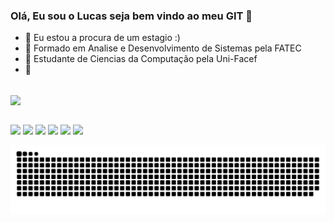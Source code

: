 ### Olá, Eu sou o Lucas seja bem vindo ao meu GIT 👋



- 🔭 Eu estou a procura de um estagio :) 
- 🌱 Formado em Analise e Desenvolvimento de Sistemas pela FATEC
- 📜 Estudante de Ciencias da Computação pela Uni-Facef
- 🤔 

<br />

<div> 
  
  <a href="https://github.com/LucasEliass">
  <img height="180em"   align="center" src="https://github-readme-stats.vercel.app/api?username=LucasEliass&show_icons=true&theme=react&include_all_commits=true&count_private=true"/>
    
  <br />

   <br />
 
  <a href="https://www.youtube.com/channel/UC5JZWMkjaG6lVOK7tzOvcCQ" target="_blank"><img src="https://img.shields.io/badge/YouTube-FF0000?style=for-the-badge&logo=youtube&logoColor=white" target="_blank"></a>
  <a href="https://www.instagram.com/lusquetaaa/" target="_blank"><img src="https://img.shields.io/badge/-Instagram-%23E4405F?style=for-the-badge&logo=instagram&logoColor=white" target="_blank"></a>
 	<a href="https://www.twitch.tv/tu1ks" target="_blank"><img src="https://img.shields.io/badge/Twitch-9146FF?style=for-the-badge&logo=twitch&logoColor=white" target="_blank"></a>
 <a href="" target="_blank"><img src="https://img.shields.io/badge/Discord-7289DA?style=for-the-badge&logo=discord&logoColor=white" target="_blank"></a> 
  <a href = "mailto:lucca.murca@gmail.com"><img src="https://img.shields.io/badge/-Gmail-%23333?style=for-the-badge&logo=gmail&logoColor=white" target="_blank"></a>
  <a href="https://www.linkedin.com/in/lucas-eliass
" target="_blank"><img src="https://img.shields.io/badge/-LinkedIn-%230077B5?style=for-the-badge&logo=linkedin&logoColor=white" target="_blank"></a> 
  
![Snake animation](https://github.com/LucasEliass/ellen2121/blob/output/github-contribution-grid-snake.svg)
